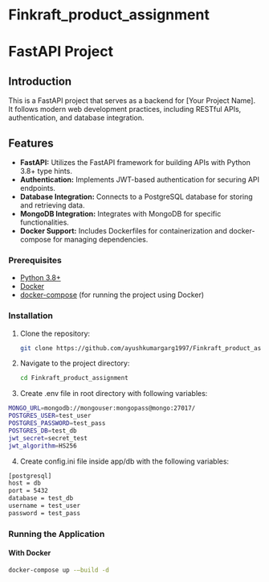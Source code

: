# Finkraft_product_assignment


# FastAPI Project

## Introduction

This is a FastAPI project that serves as a backend for [Your Project Name]. It follows modern web development practices, including RESTful APIs, authentication, and database integration.

## Features

- **FastAPI:** Utilizes the FastAPI framework for building APIs with Python 3.8+ type hints.
- **Authentication:** Implements JWT-based authentication for securing API endpoints.
- **Database Integration:** Connects to a PostgreSQL database for storing and retrieving data.
- **MongoDB Integration:** Integrates with MongoDB for specific functionalities.
- **Docker Support:** Includes Dockerfiles for containerization and docker-compose for managing dependencies.


### Prerequisites

- [Python 3.8+](https://www.python.org/downloads/)
- [Docker](https://docs.docker.com/get-docker/)
- [docker-compose](https://docs.docker.com/compose/install/) (for running the project using Docker)

### Installation

1. Clone the repository:

    ```bash
    git clone https://github.com/ayushkumargarg1997/Finkraft_product_assignment.git
    ```

2. Navigate to the project directory:

    ```bash
    cd Finkraft_product_assignment
    ```


3. Create .env file in root directory with following variables:

```bash
MONGO_URL=mongodb://mongouser:mongopass@mongo:27017/
POSTGRES_USER=test_user
POSTGRES_PASSWORD=test_pass
POSTGRES_DB=test_db
jwt_secret=secret_test
jwt_algorithm=HS256
```


4. Create config.ini file inside app/db with the following variables:

```bash
[postgresql]
host = db
port = 5432
database = test_db
username = test_user
password = test_pass
```


### Running the Application


#### With Docker

```bash
docker-compose up -–build -d
```



